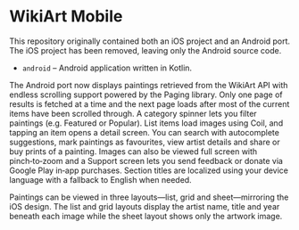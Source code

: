 # WikiArt Mobile

This repository originally contained both an iOS project and an Android port.
The iOS project has been removed, leaving only the Android source code.

* `android` – Android application written in Kotlin.

The Android port now displays paintings retrieved from the WikiArt API with
endless scrolling support powered by the Paging library. Only one page of
results is fetched at a time and the next page loads after most of the current
items have been scrolled through. A category spinner
lets you filter paintings (e.g. Featured or Popular). List items load images
using Coil, and tapping an item opens a detail screen. You can search with
autocomplete suggestions, mark paintings as favourites, view artist details and
share or buy prints of a painting. Images can also be viewed full screen with
pinch‑to‑zoom and a Support screen lets you send feedback or donate via
Google Play in‑app purchases. Section titles are localized using your device
language with a fallback to English when needed.

Paintings can be viewed in three layouts—list, grid and sheet—mirroring the
iOS design. The list and grid layouts display the artist name, title and year
beneath each image while the sheet layout shows only the artwork image.
